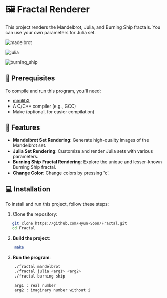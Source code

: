 # 🖼️ Fractal Renderer

This project renders the Mandelbrot, Julia, and Burning Ship fractals. You can use your own parameters for Julia set.

![madelbrot](https://github.com/user-attachments/assets/32f1ab0a-691a-4e0a-8ca7-4a86318cfb75)

![julia](https://github.com/user-attachments/assets/4db81252-3c9d-4bf5-80fc-0c26077333a2)

![burning_ship](https://github.com/user-attachments/assets/6ee8d254-c662-4676-affa-375418eac358)

## 📜 Prerequisites

To compile and run this program, you'll need:

- [minilibX](https://github.com/42Paris/minilibx-linux)
- A C/C++ compiler (e.g., GCC)
- Make (optional, for easier compilation)

## 🚀 Features

- **Mandelbrot Set Rendering**: Generate high-quality images of the Mandelbrot set.
- **Julia Set Rendering**: Customize and render Julia sets with various parameters.
- **Burning Ship Fractal Rendering**: Explore the unique and lesser-known Burning Ship fractal.
- **Change Color**: Change colors by pressing 'c'.

## 💻 Installation

To install and run this project, follow these steps:

1. Clone the repository:
```bash
   git clone https://github.com/Hyun-Soon/Fractal.git
   cd Fractal
```

2. **Build the project**:
```bash
    make
```

3. **Run the program**:
```bash
    ./fractal mandelbrot
    ./fractal julia <arg1> <arg2>
    ./fractal burning ship

    arg1 : real number
    arg2 : imaginary number without i
```



